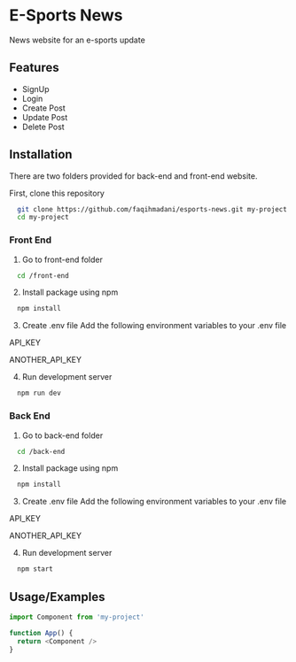 
# E-Sports News

News website for an e-sports update


## Features

- SignUp
- Login
- Create Post
- Update Post
- Delete Post

## Installation

There are two folders provided for back-end and front-end website.

First, clone this repository 

```bash
  git clone https://github.com/faqihmadani/esports-news.git my-project
  cd my-project
```

### Front End
1. Go to front-end folder
```bash
  cd /front-end
```


2. Install package using npm

```bash
  npm install
```

3. Create .env file
Add the following environment variables to your .env file

API_KEY

ANOTHER_API_KEY

4. Run development server
```bash
  npm run dev
```

### Back End
1. Go to back-end folder
```bash
  cd /back-end
```


2. Install package using npm

```bash
  npm install
```

3. Create .env file
Add the following environment variables to your .env file

API_KEY

ANOTHER_API_KEY

4. Run development server
```bash
  npm start
```
## Usage/Examples

```javascript
import Component from 'my-project'

function App() {
  return <Component />
}
```

